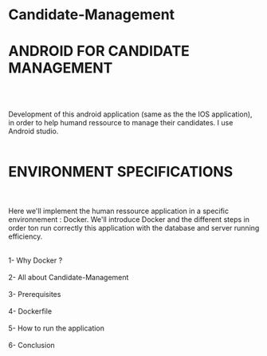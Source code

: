 # Candidate-Management

<h1>ANDROID FOR CANDIDATE MANAGEMENT</h1></br></br>

Development of this android application (same as the the IOS application), in order to help humand ressource to manage their candidates.
I use Android studio.</br></br>


<h1>ENVIRONMENT SPECIFICATIONS</h1></br></br>
Here we'll implement the human ressource application in a specific environnement : Docker.
We'll introduce Docker and the different steps in order ton run correctly this application
with the database and server running efficiency.</br></br>

1- Why Docker ?</br></br>
2- All about Candidate-Management</br></br>
3- Prerequisites</br></br>
4- Dockerfile</br></br>
5- How to run the application</br></br>
6- Conclusion</br></br>
